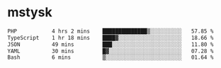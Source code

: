 # mstysk

<!--START_SECTION:waka-->

```txt
PHP           4 hrs 2 mins    ██████████████▒░░░░░░░░░░   57.85 %
TypeScript    1 hr 18 mins    ████▓░░░░░░░░░░░░░░░░░░░░   18.66 %
JSON          49 mins         ███░░░░░░░░░░░░░░░░░░░░░░   11.80 %
YAML          30 mins         █▓░░░░░░░░░░░░░░░░░░░░░░░   07.28 %
Bash          6 mins          ▒░░░░░░░░░░░░░░░░░░░░░░░░   01.64 %
```

<!--END_SECTION:waka-->
